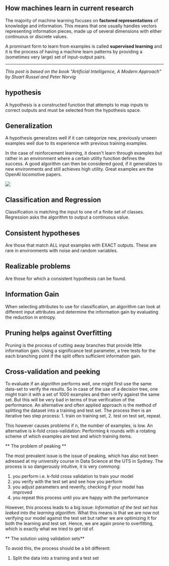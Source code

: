 ## How machines learn in current research

The majority of machine learning focuses on **factored representations** of knowledge and information. This means that one usually handles vectors representing information pieces, made up of several dimensions with either continuous or discrete values. 

A prominant form to learn from examples is called **supervised learning** and it is the process of having a machine learn patterns by providing a (sometimes very large) set of input-output pairs.




---
*This post is based on the book "Artificial Intelligence, A Modern Approach" by Stuart Russel and Peter Norvig*

## hypothesis

A hypothesis is a constructed function that attempts to map inputs to correct outputs and must be selected from the hypothesis space.

## Generalization

A hypothesis generalizes well if it can categorize new, previously unseen examples well due to its experience with previous training examples.

In the case of reinforcement learning, it doesn't learn through examples but rather in an environment where a certain utility function defines the success. A good algorithm can then be considered good, if it generalizes to new environments and still achieves high utility. Great examples are the OpenAI locomotive papers.

![](http://i.gzn.jp/img/2017/07/11/locomotion-behaviours-in-rich-environment/00.jpg)

## Classification and Regression

Classification is matching the input to one of a finite set of classes. Regression asks the algorithm to output a continuous value.

## Consistent hypotheses

Are those that match ALL input examples with EXACT outputs. These are rare in environments with noise and random variables.


## Realizable problems
Are those for which a consistent hypothesis can be found.



## Information Gain
When selecting attributes to use for classification, an algorithm can look at different input attributes and determine the information gain by evaluating the reduction in entropy.

## Pruning helps against Overfitting

Pruning is the process of cutting away branches that provide little information gain. Using a significance test parameter, a tree tests for the each branching point if the split offers sufficient information gain. 



## Cross-validation and peeking

To evaluate if an algorithm performs well, one might first use the same data-set to verify the results. So in case of the use of a decision tree, one might train it with a set of 1000 examples and then verify against the same set. But this will be very bad in terms of true verification of the performance. An alternative and often applied approach is the method of splitting the dataset into a training and test set. The process then is an iterative two step process: 1. train on training set, 2. test on test set, repeat. 

This however causes problems if n, the number of examples, is low. An alternative is k-fold cross-validation: Performing k rounds with a rotating scheme of which examples are test and which training items. 

** The problem of peaking **

The most prevalent issue is the issue of peaking, which has also not been adressed at my university course in Data Science at the UTS in Sydney. The process is so dangerously intuitive, it is very commong:

1. you perform i.e. k-fold cross validation to train your model
2. you verify with the test set and see how you perform
3. you adjust parameters and reverify, checking if your model has improved
4. you repeat this process until you are happy with the performance

However, this process leads to a big issue: *Information of the test set has leaked into the learning algorithm*. What this means is that we are now not verifying our model against the test set but rather we are optimizing it for both the learning and test set. Hence, we are again prone to overfitting, which is exactly what we tried to get rid of. 

** The solution using validation sets**

To avoid this, the process should be a bit different:

1. Split the data into a training and a test set

